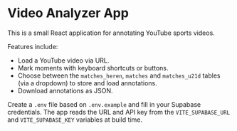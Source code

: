 # Video Analyzer App

This is a small React application for annotating YouTube sports videos.

Features include:
- Load a YouTube video via URL.
- Mark moments with keyboard shortcuts or buttons.
- Choose between the `matches_heren`, `matches` and `matches_u21d` tables (via a dropdown) to store and load annotations.
- Download annotations as JSON.

Create a `.env` file based on `.env.example` and fill in your Supabase credentials. The app reads the URL and API key from the `VITE_SUPABASE_URL` and `VITE_SUPABASE_KEY` variables at build time.
 
